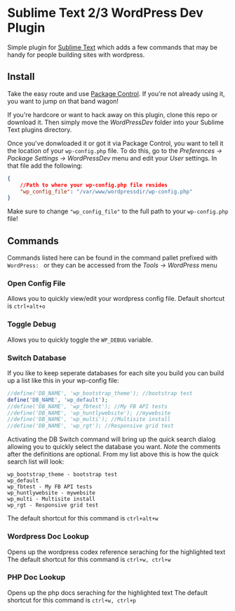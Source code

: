 # Sublime Text 2/3 WordPress Dev Plugin #

Simple plugin for [Sublime Text](http://www.sublimetext.com/ "Sublime Text") which adds a few commands that may be handy for people building sites with wordpress.

## Install ##
Take the easy route and use [Package Control](http://wbond.net/sublime_packages/package_control).  If you're not already using it, you want to jump on that band wagon!

If you're hardcore or want to hack away on this plugin, clone this repo or download it.  Then simply move the *WordPressDev* folder into your Sublime Text plugins directory.

Once you've donwloaded it or got it via Package Control, you want to tell it the location of your `wp-config.php` file.  To do this, go to the  _Preferences -> Package Settings -> WordPressDev_ menu and edit your *User* settings.  In that file add the following:
``` json
{
    //Path to where your wp-config.php file resides
    "wp_config_file": "/var/www/wordpressdir/wp-config.php"
}
```

Make sure to change `"wp_config_file"` to the full path to your `wp-config.php` file!

## Commands ##
Commands listed here can be found in the command pallet prefixed with ```WordPress: ``` or they can be accessed from the _Tools ->  WordPress_ menu

### Open Config File ###
Allows you to quickly view/edit your wordpress config file. Default shortcut is ```ctrl+alt+o```

### Toggle Debug ###
Allows you to quickly toggle the ```WP_DEBUG``` variable.

### Switch Database ###
If you like to keep seperate databases for each site you build you can build up a list like this in your wp-config file:

``` php
//define('DB_NAME', 'wp_bootstrap_theme'); //bootstrap test
define('DB_NAME', 'wp_default');
//define('DB_NAME', 'wp_fbtest'); //My FB API tests
//define('DB_NAME', 'wp_huntlywebsite'); //mywebsite
//define('DB_NAME', 'wp_multi'); //Multisite install
//define('DB_NAME', 'wp_rgt'); //Responsive grid test
```

Activating the DB Switch command will bring up the quick search dialog allowing you to quickly select the database you want.
*Note* the comments after the definitions are optional.  From my list above this is how the quick search list will look:

```
wp_bootstrap_theme - bootstrap test
wp_default
wp_fbtest - My FB API tests
wp_huntlywebsite - mywebsite
wp_multi - Multisite install
wp_rgt - Responsive grid test
```

The default shortcut for this command is ```ctrl+alt+w```

### Wordpress Doc Lookup ###
Opens up the wordpress codex reference seraching for the highlighted text
The default shortcut for this command is ```ctrl+w, ctrl+w```

### PHP Doc Lookup ###
Opens up the php docs seraching for the highlighted text
The default shortcut for this command is ```ctrl+w, ctrl+p```